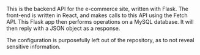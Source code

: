 This is the backend API for the e-commerce site, written with Flask. The front-end is written in React, and makes calls to this API using the Fetch API. This Flask app then performs operations on a MySQL database. It will then reply with a JSON object as a response.

The configuration is purposefully left out of the repository, as to not reveal sensitive information.